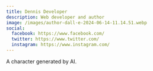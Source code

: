 ```yaml
---
title: Dennis Developer
description: Web developer and author
image: /images/author-dall·e-2024-06-14-11.14.51.webp
social:
  facebook: https://www.facebook.com/
  twitter: https://www.twitter.com/
  instagram: https://www.instagram.com/
---
```

A character generated by AI.
